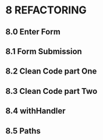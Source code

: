 # 8 REFACTORING

## 8.0 Enter Form

## 8.1 Form Submission

## 8.2 Clean Code part One

## 8.3 Clean Code part Two

## 8.4 withHandler

## 8.5 Paths
